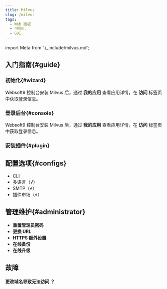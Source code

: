 ```yaml
---
title: Milvus
slug: /milvus
tags:
  - Web 面板
  - 可视化
  - GUI
---
```


import Meta from './_include/milvus.md';

<Meta name="meta" />

## 入门指南{#guide}

### 初始化{#wizard}

Websoft9 控制台安装 Milvus 后，通过 **我的应用** 查看应用详情，在 **访问** 标签页中获取登录信息。  

### 登录后台{#console}

Websoft9 控制台安装 Milvus 后，通过 **我的应用** 查看应用详情，在 **访问** 标签页中获取登录信息。  

### 安装插件{#plugin}

## 配置选项{#configs}

- CLI
- 多语言（√）
- SMTP（√）
- 插件市场（√）

## 管理维护{#administrator}

- **重置管理员密码**
- **更换 URL**
- **HTTPS 额外设置**
- **在线备份**
- **在线升级**

## 故障

#### 更改域名导致无法访问 ？